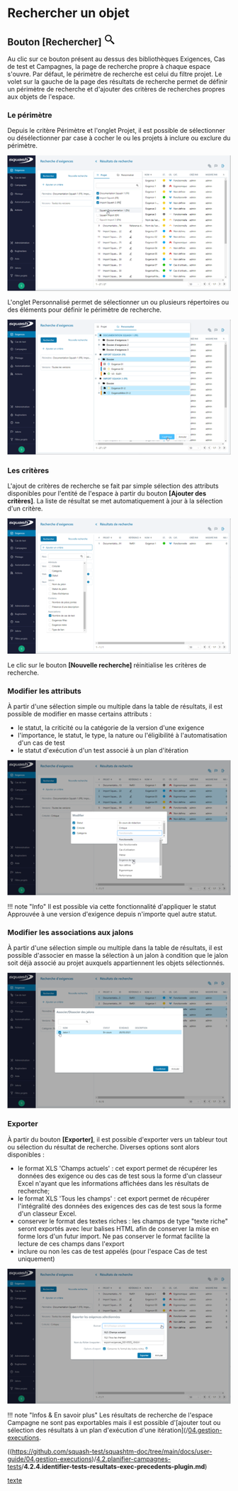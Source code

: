 # Rechercher un objet
## Bouton [Rechercher] ![icone Rechercher](resources/browse.png)
Au clic sur ce bouton présent au dessus des bibliothèques Exigences, Cas de test et Campagnes, la page de recherche propre à chaque espace s'ouvre. Par défaut, le périmètre de recherche est celui du filtre projet.
Le volet sur la gauche de la page des résultats de recherche permet de définir un périmètre de recherche et d'ajouter des critères de recherches propres aux objets de l'espace.

### Le périmètre
Depuis le critère Périmètre et l'onglet Projet, il est possible de sélectionner ou désélectionner par case à cocher le ou les projets à inclure ou exclure du périmètre.

![Rechercher un objet - Périmètre projet](resources/rechercher-perimetre-projet-fr.png)

L'onglet Personnalisé permet de sélectionner un ou plusieurs répertoires ou des éléments pour définir le périmètre de recherche.

![Rechercher un objet - Périmètre personnalisé](resources/rechercher-perimetre-perso-fr.png)

### Les critères
L'ajout de critères de recherche se fait par simple sélection des attributs disponibles pour l'entité de l'espace à partir du bouton **[Ajouter des critères]**. La liste de résultat se met automatiquement à jour à la sélection d'un critère.

![Rechercher un objet - Ajouter un critère](resources/rechercher-ajouter-un-critere-fr.png) 

Le clic sur le bouton **[Nouvelle recherche]** réinitialise les critères de recherche.

### Modifier les attributs
À partir d'une sélection simple ou multiple dans la table de résultats, il est possible de modifier en masse certains attributs :

 - le statut, la criticité ou la catégorie de la version d'une exigence
 - l'importance, le statut, le type, la nature ou l'éligibilité à l'automatisation d'un cas de test
 - le statut d'exécution d'un test associé à un plan d'itération
 
![Rechercher un objet - Modifier en masse](resources/rechercher-modif-masse-fr.png) 

!!! note "Info"
	Il est possible via cette fonctionnalité d'appliquer le statut Approuvée à une version d'exigence depuis n'importe quel autre statut.

### Modifier les associations aux jalons
À partir d'une sélection simple ou multiple dans la table de résultats, il est possible d'associer en masse la sélection à un jalon à condition que le jalon soit déjà associé au projet auxquels appartiennent les objets sélectionnés.

![Rechercher un objet - association en masse à un jalon](resources/rechercher-asso-masse-fr.png)

### Exporter
À partir du bouton **[Exporter]**, il est possible d'exporter vers un tableur tout ou sélection du résultat de recherche.
Diverses options sont alors disponibles : 

 - le format XLS 'Champs actuels' : cet export permet de récupérer les données des exigence ou des cas de test sous la forme d'un classeur Excel n'ayant que les informations affichées dans les résultats de recherche;
 - le format XLS 'Tous les champs' : cet export permet de récupérer l'intégralité des données des exigences des cas de test sous la forme d'un classeur Excel.
 - conserver le format des textes riches : les champs de type "texte riche" seront exportés avec leur balises HTML afin de conserver la mise en forme lors d'un futur import. Ne pas conserver le format facilite la lecture de ces champs dans l'export
 - inclure ou non les cas de test appelés (pour l'espace Cas de test uniquement)

![Rechercher un objet - exporter les résultats](resources/rechercher-exporter-fr.png)

!!! note "Infos & En savoir plus"
	Les résultats de recherche de l'espace Campagne ne sont pas exportables mais il est possible d'[ajouter tout ou sélection des résultats à un plan d'exécution d'une itération](/[04.gestion-executions](https://github.com/squash-test/squashtm-doc/tree/main/docs/user-guide/04.gestion-executions/4.2.planifier-campagnes-tests/4.2.4.identifier-tests-resultats-exec-precedents-plugin.md**).
  
<!--stackedit_data:
eyJoaXN0b3J5IjpbNDIwNzMzNjgwXX0=
-->
((https://github.com/squash-test/squashtm-doc/tree/main/docs/user-guide/04.gestion-executions)/[4.2.planifier-campagnes-tests](https://github.com/squash-test/squashtm-doc/tree/main/docs/user-guide/04.gestion-executions/4.2.planifier-campagnes-tests)/**4.2.4.identifier-tests-resultats-exec-precedents-plugin.md**)

[texte](**../../../../04.gestion-executions/4.2.planifier-campagnes-tests/4.2.4.identifier-tests-resultats-exec-precedents-plugin.md)
